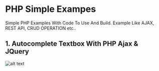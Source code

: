 # PHP Simple Exampes
Simple PHP Examples With Code To Use And Build. Example Like AJAX, REST API, CRUD OPERATION etc..

## 1. Autocomplete Textbox With PHP Ajax & JQuery
![alt text](https://github.com/[username]/[reponame]/blob/[branch]/image.jpg?raw=true)

